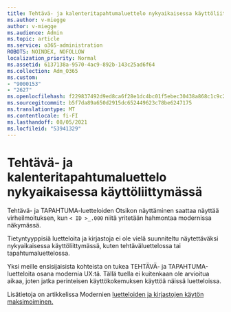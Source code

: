 ```yaml
---
title: Tehtävä- ja kalenteritapahtumaluettelo nykyaikaisessa käyttöliittymässä
ms.author: v-miegge
author: v-miegge
ms.audience: Admin
ms.topic: article
ms.service: o365-administration
ROBOTS: NOINDEX, NOFOLLOW
localization_priority: Normal
ms.assetid: 6137138a-9570-4ac9-892b-143c25ad6f64
ms.collection: Adm_O365
ms.custom:
- "9000153"
- "2627"
ms.openlocfilehash: f229837492d9ed8ca6f28e1dc4bc01f5ebec30438a868c1c9c25640e4003ccc8
ms.sourcegitcommit: b5f7da89a650d2915dc652449623c78be6247175
ms.translationtype: MT
ms.contentlocale: fi-FI
ms.lasthandoff: 08/05/2021
ms.locfileid: "53941329"
---
```

# <a name="task-and-calendar-event-list-in-modern-ui"></a>Tehtävä- ja kalenteritapahtumaluettelo nykyaikaisessa käyttöliittymässä

Tehtävä- ja TAPAHTUMA-luetteloiden Otsikon näyttäminen saattaa näyttää virheilmoituksen, kun `< ID >_.000` niitä yritetään hahmontaa modernissa näkymässä.

Tietyntyyppisiä luetteloita ja kirjastoja ei ole vielä suunniteltu näytettäväksi nykyaikaisessa käyttöliittymässä, kuten tehtäväluettelossa tai tapahtumaluettelossa.

Yksi meille ensisijaisista kohteista on tukea TEHTÄVÄ- ja TAPAHTUMA-luetteloita osana modernia UX:tä. Tällä tuella ei kuitenkaan ole arvioitua aikaa, joten jatka perinteisen käyttökokemuksen käyttöä näissä luetteloissa.

Lisätietoja on artikkelissa Modernien [luetteloiden ja kirjastojen käytön maksimoiminen.](https://docs.microsoft.com/sharepoint/dev/transform/modernize-userinterface-lists-and-libraries)
